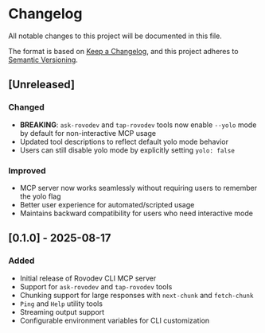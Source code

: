 # Changelog

All notable changes to this project will be documented in this file.

The format is based on [Keep a Changelog](https://keepachangelog.com/en/1.0.0/),
and this project adheres to [Semantic Versioning](https://semver.org/spec/v2.0.0.html).

## [Unreleased]

### Changed
- **BREAKING**: `ask-rovodev` and `tap-rovodev` tools now enable `--yolo` mode by default for non-interactive MCP usage
- Updated tool descriptions to reflect default yolo mode behavior
- Users can still disable yolo mode by explicitly setting `yolo: false`

### Improved
- MCP server now works seamlessly without requiring users to remember the yolo flag
- Better user experience for automated/scripted usage
- Maintains backward compatibility for users who need interactive mode

## [0.1.0] - 2025-08-17

### Added
- Initial release of Rovodev CLI MCP server
- Support for `ask-rovodev` and `tap-rovodev` tools
- Chunking support for large responses with `next-chunk` and `fetch-chunk`
- `Ping` and `Help` utility tools
- Streaming output support
- Configurable environment variables for CLI customization
